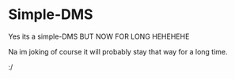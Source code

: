 # Simple-DMS

Yes its a simple-DMS
BUT NOW FOR LONG HEHEHEHE




Na im joking of course it will probably stay that way for a long time.

:/